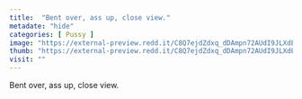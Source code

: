 ```yaml
---
title:  "Bent over, ass up, close view."
metadate: "hide"
categories: [ Pussy ]
image: "https://external-preview.redd.it/C8Q7ejdZdxq_dDAmpn72AUdI9JLXdEUQrI2kwNfJecU.jpg?auto=webp&s=206f84596797c991f42bf853217f77d4bcd07ca0"
thumb: "https://external-preview.redd.it/C8Q7ejdZdxq_dDAmpn72AUdI9JLXdEUQrI2kwNfJecU.jpg?width=320&crop=smart&auto=webp&s=8c2e6fab07583c22c8bc12b7020566ed94a98bd8"
visit: ""
---
```

Bent over, ass up, close view.
